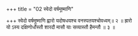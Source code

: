 +++
title = "02 स्वेदो वर्षमूष्माणि"

+++
स्वेदो वर्षमूष्माणि ह्वारो यदोषधयश्च वनस्पतयश्चोवध्वम्॥ २ ॥ ह्रारो  
यो ऽस्य दक्षिणोर्धोस्तौ शारदौ मासौ याः सव्यास्तौ हैमन्तौ ॥ ३ ॥